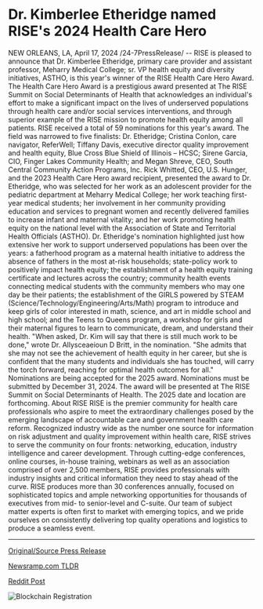 # Dr. Kimberlee Etheridge named RISE's 2024 Health Care Hero

NEW ORLEANS, LA, April 17, 2024 /24-7PressRelease/ -- RISE is pleased to announce that Dr. Kimberlee Etheridge, primary care provider and assistant professor, Meharry Medical College; sr. VP health equity and diversity initiatives, ASTHO, is this year's winner of the RISE Health Care Hero Award.  The Health Care Hero Award is a prestigious award presented at The RISE Summit on Social Determinants of Health that acknowledges an individual's effort to make a significant impact on the lives of underserved populations through health care and/or social services interventions, and through superior example of the RISE mission to promote health equity among all patients.  RISE received a total of 59 nominations for this year's award. The field was narrowed to five finalists: Dr. Etheridge; Cristina Conlon, care navigator, ReferWell; Tiffany Davis, executive director quality improvement and health equity, Blue Cross Blue Shield of Illinois – HCSC; Sirene Garcia, CIO, Finger Lakes Community Health; and Megan Shreve, CEO, South Central Community Action Programs, Inc.  Rick Whitted, CEO, U.S. Hunger, and the 2023 Health Care Hero award recipient, presented the award to Dr. Etheridge, who was selected for her work as an adolescent provider for the pediatric department at Meharry Medical College; her work teaching first-year medical students; her involvement in her community providing education and services to pregnant women and recently delivered families to increase infant and maternal vitality; and her work promoting health equity on the national level with the Association of State and Territorial Health Officials (ASTHO).  Dr. Etheridge's nomination highlighted just how extensive her work to support underserved populations has been over the years: a fatherhood program as a maternal health initiative to address the absence of fathers in the most at-risk households; state-policy work to positively impact health equity; the establishment of a health equity training certificate and lectures across the country; community health events connecting medical students with the community members who may one day be their patients; the establishment of the GIRLS powered by STEAM (Science/Technology/Engineering/Arts/Math) program to introduce and keep girls of color interested in math, science, and art in middle school and high school; and the Teens to Queens program, a workshop for girls and their maternal figures to learn to communicate, dream, and understand their health.   "When asked, Dr. Kim will say that there is still much work to be done," wrote Dr. Allysceaeioun D Britt, in the nomination. "She admits that she may not see the achievement of health equity in her career, but she is confident that the many students and individuals she has touched, will carry the torch forward, reaching for optimal health outcomes for all."  Nominations are being accepted for the 2025 award. Nominations must be submitted by December 31, 2024. The award will be presented at The RISE Summit on Social Determinants of Health. The 2025 date and location are forthcoming.  About RISE  RISE is the premier community for health care professionals who aspire to meet the extraordinary challenges posed by the emerging landscape of accountable care and government health care reform. Recognized industry wide as the number one source for information on risk adjustment and quality improvement within health care, RISE strives to serve the community on four fronts: networking, education, industry intelligence and career development. Through cutting-edge conferences, online courses, in-house training, webinars as well as an association comprised of over 2,500 members, RISE provides professionals with industry insights and critical information they need to stay ahead of the curve. RISE produces more than 30 conferences annually, focused on sophisticated topics and ample networking opportunities for thousands of executives from mid- to senior-level and C-suite. Our team of subject matter experts is often first to market with emerging topics, and we pride ourselves on consistently delivering top quality operations and logistics to produce a seamless event. 

---

[Original/Source Press Release](https://www.24-7pressrelease.com/press-release/510111/dr-kimberlee-etheridge-named-rises-2024-health-care-hero)
                    

[Newsramp.com TLDR](https://newsramp.com/curated-news/dr-kimberlee-etheridge-receives-rise-health-care-hero-award/371eb9e4f5802f3a84bd2aa2bd04d20f) 

 



[Reddit Post](https://www.reddit.com/r/HealthCareNewsInfo/comments/1c6coyd/dr_kimberlee_etheridge_receives_rise_health_care/) 



![Blockchain Registration](https://cdn.newsramp.app/24-7PressRelease/qrcode/244/17/gleei3xv.webp)